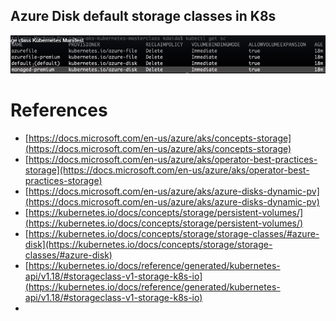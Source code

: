 ## Azure Disk default storage classes in K8s
![](Pasted%20image%2020220705220507.png)

# References
-   [https://docs.microsoft.com/en-us/azure/aks/concepts-storage](https://docs.microsoft.com/en-us/azure/aks/concepts-storage)
-   [https://docs.microsoft.com/en-us/azure/aks/operator-best-practices-storage](https://docs.microsoft.com/en-us/azure/aks/operator-best-practices-storage)
-   [https://docs.microsoft.com/en-us/azure/aks/azure-disks-dynamic-pv](https://docs.microsoft.com/en-us/azure/aks/azure-disks-dynamic-pv)
-   [https://kubernetes.io/docs/concepts/storage/persistent-volumes/](https://kubernetes.io/docs/concepts/storage/persistent-volumes/)
-   [https://kubernetes.io/docs/concepts/storage/storage-classes/#azure-disk](https://kubernetes.io/docs/concepts/storage/storage-classes/#azure-disk)
-   [https://kubernetes.io/docs/reference/generated/kubernetes-api/v1.18/#storageclass-v1-storage-k8s-io](https://kubernetes.io/docs/reference/generated/kubernetes-api/v1.18/#storageclass-v1-storage-k8s-io)
- 